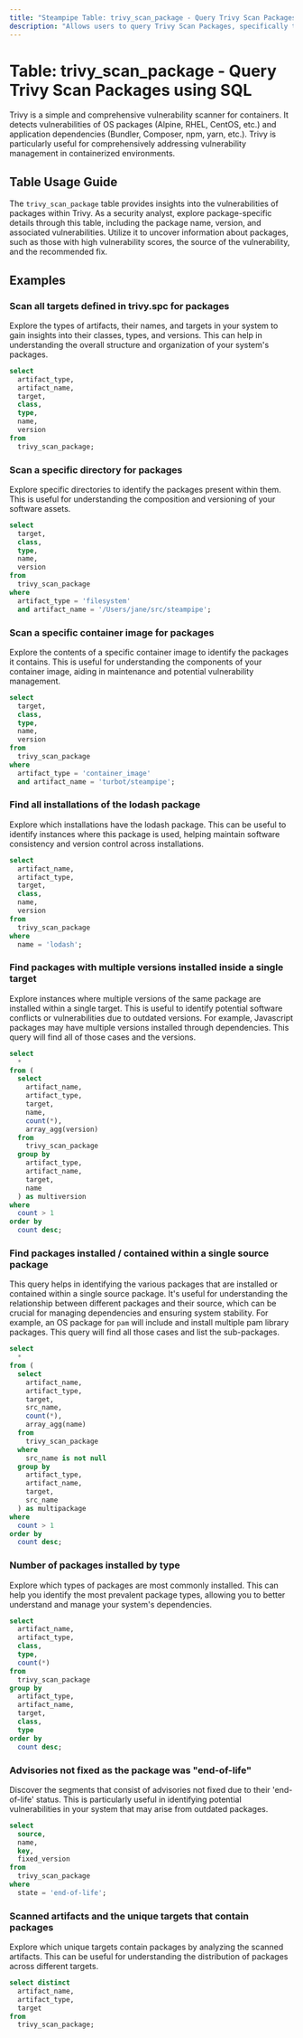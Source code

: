 ```yaml
---
title: "Steampipe Table: trivy_scan_package - Query Trivy Scan Packages using SQL"
description: "Allows users to query Trivy Scan Packages, specifically the vulnerabilities associated with each package, providing insights into potential security risks."
---
```


# Table: trivy_scan_package - Query Trivy Scan Packages using SQL

Trivy is a simple and comprehensive vulnerability scanner for containers. It detects vulnerabilities of OS packages (Alpine, RHEL, CentOS, etc.) and application dependencies (Bundler, Composer, npm, yarn, etc.). Trivy is particularly useful for comprehensively addressing vulnerability management in containerized environments.

## Table Usage Guide

The `trivy_scan_package` table provides insights into the vulnerabilities of packages within Trivy. As a security analyst, explore package-specific details through this table, including the package name, version, and associated vulnerabilities. Utilize it to uncover information about packages, such as those with high vulnerability scores, the source of the vulnerability, and the recommended fix.

## Examples

### Scan all targets defined in trivy.spc for packages
Explore the types of artifacts, their names, and targets in your system to gain insights into their classes, types, and versions. This can help in understanding the overall structure and organization of your system's packages.

```sql
select
  artifact_type,
  artifact_name,
  target,
  class,
  type,
  name,
  version
from
  trivy_scan_package;
```

### Scan a specific directory for packages
Explore specific directories to identify the packages present within them. This is useful for understanding the composition and versioning of your software assets.

```sql
select
  target,
  class,
  type,
  name,
  version
from
  trivy_scan_package
where
  artifact_type = 'filesystem'
  and artifact_name = '/Users/jane/src/steampipe';
```

### Scan a specific container image for packages
Explore the contents of a specific container image to identify the packages it contains. This is useful for understanding the components of your container image, aiding in maintenance and potential vulnerability management.

```sql
select
  target,
  class,
  type,
  name,
  version
from
  trivy_scan_package
where
  artifact_type = 'container_image'
  and artifact_name = 'turbot/steampipe';
```

### Find all installations of the lodash package
Explore which installations have the lodash package. This can be useful to identify instances where this package is used, helping maintain software consistency and version control across installations.

```sql
select
  artifact_name,
  artifact_type,
  target,
  class,
  name,
  version
from
  trivy_scan_package
where
  name = 'lodash';
```

### Find packages with multiple versions installed inside a single target
Explore instances where multiple versions of the same package are installed within a single target. This is useful to identify potential software conflicts or vulnerabilities due to outdated versions.
For example, Javascript packages may have multiple versions installed through
dependencies. This query will find all of those cases and the versions.


```sql
select
  *
from (
  select
    artifact_name,
    artifact_type,
    target,
    name,
    count(*),
    array_agg(version)
  from
    trivy_scan_package
  group by
    artifact_type,
    artifact_name,
    target,
    name
  ) as multiversion
where
  count > 1
order by
  count desc;
```

### Find packages installed / contained within a single source package
This query helps in identifying the various packages that are installed or contained within a single source package. It's useful for understanding the relationship between different packages and their source, which can be crucial for managing dependencies and ensuring system stability.
For example, an OS package for `pam` will include and install multiple pam
library packages. This query will find all those cases and list the
sub-packages.


```sql
select
  *
from (
  select
    artifact_name,
    artifact_type,
    target,
    src_name,
    count(*),
    array_agg(name)
  from
    trivy_scan_package
  where
    src_name is not null
  group by
    artifact_type,
    artifact_name,
    target,
    src_name
  ) as multipackage
where
  count > 1
order by
  count desc;
```

### Number of packages installed by type
Explore which types of packages are most commonly installed. This can help you identify the most prevalent package types, allowing you to better understand and manage your system's dependencies.

```sql
select
  artifact_name,
  artifact_type,
  class,
  type,
  count(*)
from
  trivy_scan_package
group by
  artifact_type,
  artifact_name,
  target,
  class,
  type
order by
  count desc;
```

### Advisories not fixed as the package was "end-of-life"
Discover the segments that consist of advisories not fixed due to their 'end-of-life' status. This is particularly useful in identifying potential vulnerabilities in your system that may arise from outdated packages.

```sql
select
  source,
  name,
  key,
  fixed_version
from
  trivy_scan_package
where
  state = 'end-of-life';
```

### Scanned artifacts and the unique targets that contain packages
Explore which unique targets contain packages by analyzing the scanned artifacts. This can be useful for understanding the distribution of packages across different targets.

```sql
select distinct
  artifact_name,
  artifact_type,
  target
from
  trivy_scan_package;
```